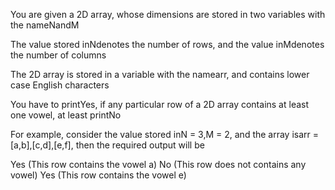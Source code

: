 You are given a 2D array, whose dimensions are stored in two variables with the nameNandM

The value stored inNdenotes the number of rows, and the value inMdenotes the number of columns

The 2D array is stored in a variable with the namearr, and contains lower case English characters

You have to printYes, if any particular row of a 2D array contains at least one vowel, at least printNo

For example, consider the value stored inN = 3,M = 2, and the array isarr = [a,b],[c,d],[e,f], then the required output will be

Yes (This row contains the vowel a)
No  (This row does not contains any vowel)
Yes (This row contains the vowel e)
